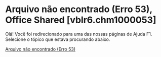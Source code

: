 
# Arquivo não encontrado (Erro 53), Office Shared [vblr6.chm1000053]

Olá! Você foi redirecionado para uma das nossas páginas de Ajuda F1. Selecione o tópico que estava procurando abaixo.

[Arquivo não encontrado (Erro 53)](http://msdn.microsoft.com/library/7161c105-4859-2b1b-bddf-b390deeb710c%28Office.15%29.aspx)
